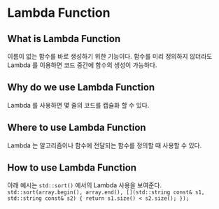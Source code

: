 # Lambda Function 

## What is Lambda Function 
이름이 없는 함수를 바로 생성하기 위한 기능이다.
함수를 미리 정의하지 않더라도 Lambda 를 이용하면 코드 중간에 함수의 생성이 가능하다. 

## Why do we use Lambda Function
Lambda 를 사용하면 몇 줄의 코드를 캡슐화 할 수 있다. 

## Where to use Lambda Function
Lambda 는 알고리즘이나 함수에 전달되는 함수를 정의할 때 사용할 수 있다. 

## How to use Lambda Function
아래 예시는 `std::sort()` 에서의 Lambda 사용을 보여준다. 
    `std::sort(array.begin(), array.end(), [](std::string const& s1, std::string const& s2) { return s1.size() < s2.size(); });`